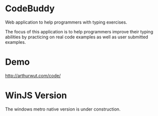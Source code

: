 CodeBuddy
=========

Web application to help programmers with typing exercises.

The focus of this application is to help programmers improve their typing abilities by practicing on real code examples as well as user submitted examples.

Demo
====
http://arthurwut.com/code/

WinJS Version
=============

The windows metro native version is under construction.

